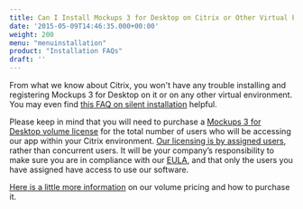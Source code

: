 ```yaml
---
title: Can I Install Mockups 3 for Desktop on Citrix or Other Virtual Environments?
date: '2015-05-09T14:46:35.000+00:00'
weight: 200
menu: "menuinstallation"
product: "Installation FAQs"
draft: ''
---
```


From what we know about Citrix, you won't have any trouble installing and registering Mockups 3 for Desktop on it or on any other virtual environment. You may even find [this FAQ on silent installation](https://support.balsamiq.com/installation/silentinstall/) helpful.

Please keep in mind that you will need to purchase a [Mockups 3 for Desktop volume license](https://balsamiq.com/buy/#dv) for the total number of users who will be accessing our app within your Citrix environment. [Our licensing is by assigned users](https://support.balsamiq.com/sales/userscounted/), rather than concurrent users. It will be your company’s responsibility to make sure you are in compliance with our [EULA](https://balsamiq.com/eulas/), and that only the users you have assigned have access to use our software.

[Here is a little more information](https://support.balsamiq.com/sales/discounts/#discounts-when-purchasing-multiple-mockups-for-desktop-licenses) on our volume pricing and how to purchase it.
